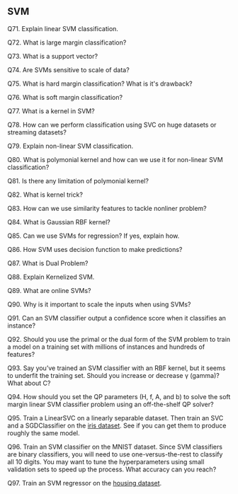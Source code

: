## SVM
Q71. Explain linear SVM classification.

Q72. What is large margin classification?

Q73. What is a support vector?

Q74. Are SVMs sensitive to scale of data?

Q75. What is hard margin classification? What is it's drawback?

Q76. What is soft margin classification?

Q77. What is a kernel in SVM?

Q78. How can we perform classification using SVC on huge datasets or streaming datasets?

Q79. Explain non-linear SVM classification.

Q80. What is polymonial kernel and how can we use it for non-linear SVM classification?

Q81. Is there any limitation of polymonial kernel?

Q82. What is kernel trick?

Q83. How can we use similarity features to tackle nonliner problem?

Q84. What is Gaussian RBF kernel?

Q85. Can we use SVMs for regression? If yes, explain how.

Q86. How SVM uses decision function to make predictions?

Q87. What is Dual Problem?

Q88. Explain Kernelized SVM.

Q89. What are online SVMs?

Q90. Why is it important to scale the inputs when using SVMs?

Q91. Can an SVM classifier output a confidence score when it classifies an instance?

Q92. Should you use the primal or the dual form of the SVM problem to train a model
on a training set with millions of instances and hundreds of features?

Q93. Say you’ve trained an SVM classifier with an RBF kernel, but it seems to underfit
the training set. Should you increase or decrease γ (gamma)? What about C?

Q94. How should you set the QP parameters (H, f, A, and b) to solve the soft margin
linear SVM classifier problem using an off-the-shelf QP solver?

Q95. Train a LinearSVC on a linearly separable dataset. Then train an SVC and a
SGDClassifier on the [iris dataset](https://www.kaggle.com/datasets/uciml/iris). See if you can get them to produce roughly the same model.

Q96. Train an SVM classifier on the MNIST dataset. Since SVM classifiers are binary
classifiers, you will need to use one-versus-the-rest to classify all 10 digits. You
may want to tune the hyperparameters using small validation sets to speed up the
process. What accuracy can you reach?

Q97. Train an SVM regressor on the [housing dataset](https://www.kaggle.com/datasets/camnugent/california-housing-prices).